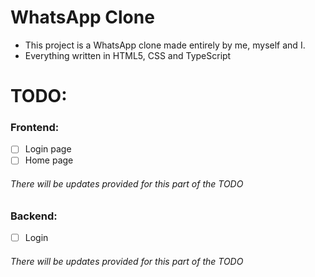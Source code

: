 # WhatsApp Clone
- This project is a WhatsApp clone made entirely by me, myself and I.
- Everything written in HTML5, CSS and TypeScript
# TODO:

### Frontend:

- [ ] Login page
- [ ] Home page

###### There will be updates provided for this part of the TODO

### Backend:

- [ ] Login

###### There will be updates provided for this part of the TODO